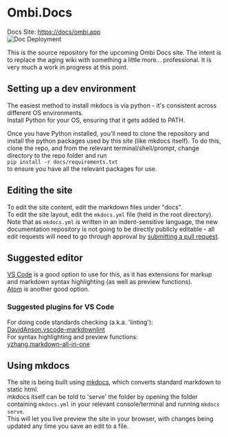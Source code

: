 # Ombi.Docs

Docs Site: [https://docs/ombi.app](https://docs.ombi.app/)  
![Doc Deployment](https://github.com/Ombi-app/Ombi.Docs/workflows/Build%20and%20deploy%20docs/badge.svg)

This is the source repository for the upcoming Ombi Docs site. The intent is to replace the aging wiki with something a little more... professional.
It is very much a work in progress at this point.  

## Setting up a dev environment

The easiest method to install mkdocs is via python - it's consistent across different OS environments.  
Install Python for your OS, ensuring that it gets added to PATH.  

Once you have Python installed, you'll need to clone the repository and install the python packages used by this site (like mkdocs itself).
To do this, clone the repo, and from the relevant terminal/shell/prompt, change directory to the repo folder and run  
`pip install -r docs/requirements.txt`  
to ensure you have all the relevant packages for use.

## Editing the site

To edit the site content, edit the markdown files under "docs".  
To edit the site layout, edit the `mkdocs.yml` file (held in the root directory).  
Note that as `mkdocs.yml` _is_ written in an indent-sensitive language, the new documentation repository is not going to be directly publicly editable - all edit requests will need to go through approval by [submitting a pull request](https://docs.github.com/en/free-pro-team@latest/articles/creating-a-pull-request).

## Suggested editor

[VS Code](https://code.visualstudio.com/) is a good option to use for this, as it has extensions for markup and markdown syntax highlighting (as well as preview functions).  
[Atom](https://atom.io/) is another good option.

### Suggested plugins for VS Code

For doing code standards checking (a.k.a. 'linting'):  
[DavidAnson.vscode-markdownlint](https://marketplace.visualstudio.com/items?itemName=DavidAnson.vscode-markdownlint)  
For syntax highlighting and preview functions:  
[yzhang.markdown-all-in-one](https://marketplace.visualstudio.com/items?itemName=yzhang.markdown-all-in-one)
## Using mkdocs

The site is being built using [mkdocs](https://www.mkdocs.org/), which converts standard markdown to static html.  
mkdocs itself can be told to 'serve' the folder by opening the folder containing `mkdocs.yml` in your relevant console/terminal and running `mkdocs serve`.  
This will let you live preview the site in your browser, with changes being updated any time you save an edit to a file.  
